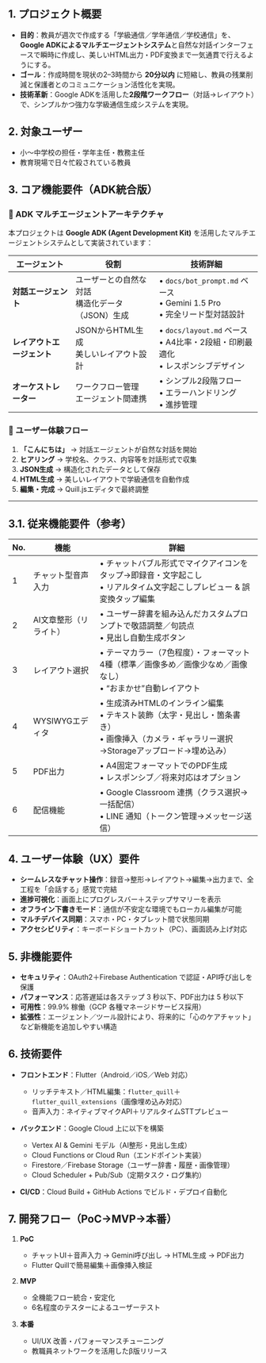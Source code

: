 ## 1. プロジェクト概要

* **目的**：教員が週次で作成する「学級通信／学年通信／学校通信」を、**Google ADKによるマルチエージェントシステム**と自然な対話インターフェースで瞬時に作成し、美しいHTML出力・PDF変換まで一気通貫で行えるようにする。
* **ゴール**：作成時間を現状の2–3時間から **20分以内** に短縮し、教員の残業削減と保護者とのコミュニケーション活性化を実現。
* **技術革新**：Google ADKを活用した**2段階ワークフロー**（対話→レイアウト）で、シンプルかつ強力な学級通信生成システムを実現。

## 2. 対象ユーザー

* 小～中学校の担任・学年主任・教務主任
* 教育現場で日々忙殺されている教員

## 3. コア機能要件（ADK統合版）

### 🤖 ADK マルチエージェントアーキテクチャ

本プロジェクトは **Google ADK (Agent Development Kit)** を活用したマルチエージェントシステムとして実装されています：

| エージェント | 役割 | 技術詳細 |
|------------|------|----------|
| **対話エージェント** | ユーザーとの自然な対話<br>構造化データ（JSON）生成 | • `docs/bot_prompt.md` ベース<br>• Gemini 1.5 Pro<br>• 完全リード型対話設計 |
| **レイアウトエージェント** | JSONからHTML生成<br>美しいレイアウト設計 | • `docs/layout.md` ベース<br>• A4比率・2段組・印刷最適化<br>• レスポンシブデザイン |
| **オーケストレーター** | ワークフロー管理<br>エージェント間連携 | • シンプル2段階フロー<br>• エラーハンドリング<br>• 進捗管理 |

### 💬 ユーザー体験フロー
1. **「こんにちは」** → 対話エージェントが自然な対話を開始
2. **ヒアリング** → 学校名、クラス、内容等を対話形式で収集
3. **JSON生成** → 構造化されたデータとして保存
4. **HTML生成** → 美しいレイアウトで学級通信を自動作成
5. **編集・完成** → Quill.jsエディタで最終調整

---

## 3.1. 従来機能要件（参考）

| No. | 機能           | 詳細                                                                                    |
| --- | ------------ | ------------------------------------------------------------------------------------- |
| 1   | チャット型音声入力    | • チャットバブル形式でマイクアイコンをタップ→即録音・文字起こし<br>• リアルタイム文字起こしプレビュー & 誤変換タップ編集                    |
| 2   | AI文章整形（リライト） | • ユーザー辞書を組み込んだカスタムプロンプトで敬語調整／句読点<br>• 見出し自動生成ボタン                                      |
| 3   | レイアウト選択      | • テーマカラー（7色程度）・フォーマット4種（標準／画像多め／画像少なめ／画像なし）<br>• “おまかせ”自動レイアウト                        |
| 4   | WYSIWYGエディタ  | • 生成済みHTMLのインライン編集<br>• テキスト装飾（太字・見出し・箇条書き）<br>• 画像挿入（カメラ・ギャラリー選択→Storageアップロード→埋め込み） |
| 5   | PDF出力        | • A4固定フォーマットでのPDF生成<br>• レスポンシブ／将来対応はオプション                                            |
| 6   | 配信機能         | • Google Classroom 連携（クラス選択→一括配信）<br>• LINE 通知（トークン管理→メッセージ送信）                        |

## 4. ユーザー体験（UX）要件

* **シームレスなチャット操作**：録音→整形→レイアウト→編集→出力まで、全工程を「会話する」感覚で完結
* **進捗可視化**：画面上にプログレスバー＋ステップサマリーを表示
* **オフライン下書きモード**：通信が不安定な環境でもローカル編集が可能
* **マルチデバイス同期**：スマホ・PC・タブレット間で状態同期
* **アクセシビリティ**：キーボードショートカット（PC）、画面読み上げ対応

## 5. 非機能要件

* **セキュリティ**：OAuth2＋Firebase Authentication で認証・API呼び出しを保護
* **パフォーマンス**：応答遅延は各ステップ 3 秒以下、PDF出力は 5 秒以下
* **可用性**：99.9% 稼働（GCP 各種マネージドサービス採用）
* **拡張性**：エージェント／ツール設計により、将来的に「心のケアチャット」など新機能を追加しやすい構造

## 6. 技術要件

* **フロントエンド**：Flutter（Android／iOS／Web 対応）

  * リッチテキスト／HTML編集：`flutter_quill`＋`flutter_quill_extensions`（画像埋め込み対応）
  * 音声入力：ネイティブマイクAPI＋リアルタイムSTTプレビュー
* **バックエンド**：Google Cloud 上に以下を構築

  * Vertex AI & Gemini モデル（AI整形・見出し生成）
  * Cloud Functions or Cloud Run（エンドポイント実装）
  * Firestore／Firebase Storage（ユーザー辞書・履歴・画像管理）
  * Cloud Scheduler + Pub/Sub（定期タスク・ログ集約）
* **CI/CD**：Cloud Build + GitHub Actions でビルド・デプロイ自動化

## 7. 開発フロー（PoC→MVP→本番）

1. **PoC**

   * チャットUI＋音声入力 → Gemini呼び出し → HTML生成 → PDF出力
   * Flutter Quillで簡易編集＋画像挿入検証
2. **MVP**

   * 全機能フロー統合・安定化
   * 6名程度のテスターによるユーザーテスト
3. **本番**

   * UI/UX 改善・パフォーマンスチューニング
   * 教職員ネットワークを活用したβ版リリース

